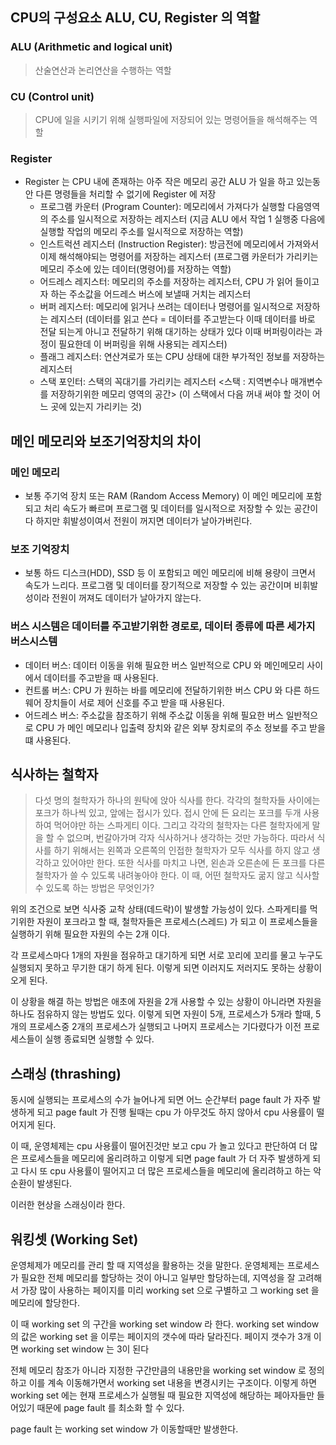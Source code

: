 ## CPU의 구성요소 ALU, CU, Register 의 역할
 ### ALU (Arithmetic and logical unit)
   > 산술연산과 논리연산을 수행하는 역할
 ### CU (Control unit)
   > CPU에 일을 시키기 위해 실행파일에 저장되어 있는 명령어들을 해석해주는 역할
 ### Register
 - Register 는 CPU 내에 존재하는 아주 작은 메모리 공간
    ALU 가 일을 하고 있는동안 다른 명령들을 처리할 수 없기에 Register 에 저장
    - 프로그램 카운터 (Program Counter): 
        메모리에서 가져다가 실행할 다음영역의 주소를 일시적으로 저장하는 레지스터
        (지금 ALU 에서 작업 1 실행중 다음에 실행할 작업의 메모리 주소를 일시적으로 저장하는 역할)
    - 인스트럭션 레지스터 (Instruction Register): 
        방금전에 메모리에서 가져와서 이제 해석해야되는 명령어를 저장하는 레지스터
        (프로그램 카운터가 가리키는 메모리 주소에 있는 데이터(명령어)를 저장하는 역할)
    - 어드레스 레지스터:
        메모리의 주소를 저장하는 레지스터, CPU 가 읽어 들이고자 하는 주소값을 어드레스 버스에 보낼때 거치는 레지스터
    - 버퍼 레지스터:
        메모리에 읽거나 쓰려는 데이터나 명령어를 일시적으로 저장하는 레지스터
        (데이터를 읽고 쓴다 = 데이터를 주고받는다 이때 데이터를 바로 전달 되는게 아니고 전달하기 위해 대기하는 상태가 있다
        이때 버퍼링이라는 과정이 필요한데 이 버퍼링을 위해 사용되는 레지스터)
    - 플래그 레지스터:
        연산겨로가 또는 CPU 상태에 대한 부가적인 정보를 저장하는 레지스터
    - 스택 포인터:
        스택의 꼭대기를 가리키는 레지스터 
        <스택 : 지역변수나 매개변수를 저장하기위한 메모리 영역의 공간>
        (이 스택에서 다음 꺼내 써야 할 것이 어느 곳에 있는지 가리키는 것)

## 메인 메모리와 보조기억장치의 차이
### 메인 메모리
  - 보통 주기억 장치 또는 RAM (Random Access Memory) 이 메인 메모리에 포함되고 처리 속도가 빠르며 프로그램 및 데이터를 일시적으로 저장할 수 있는 공간이다
    하지만 휘발성이여서 전원이 꺼지면 데이터가 날아가버린다.
### 보조 기억장치
  - 보통 하드 디스크(HDD), SSD 등 이 포함되고 메인 메모리에 비해 용량이 크면서 속도가 느리다.
    프로그램 및 데이터를 장기적으로 저장할 수 있는 공간이며 비휘발성이라 전원이 꺼져도 데이터가 날아가지 않는다.


### 버스 시스템은 데이터를 주고받기위한 경로로, 데이터 종류에 따른 세가지 버스시스템
 - 데이터 버스: 데이터 이동을 위해 필요한 버스
    일반적으로 CPU 와 메인메모리 사이에서 데이터를 주고받을 때 사용된다.
 - 컨트롤 버스: CPU 가 원하는 바를 메모리에 전달하기위한 버스
    CPU 와 다른 하드웨어 장치들이 서로 제어 신호를 주고 받을 때 사용된다.
 - 어드레스 버스: 주소값을 참조하기 위해 주소값 이동을 위해 필요한 버스
    일반적으로 CPU 가 메인 메모리나 입출력 장치와 같은 외부 장치로의 주소 정보를 주고 받을 떄 사용된다.

## 식사하는 철학자
>다섯 명의 철학자가 하나의 원탁에 앉아 식사를 한다. 각각의 철학자들 사이에는 포크가 하나씩 있고, 앞에는 접시가 있다. 접시 안에 든 요리는 포크를 두개 사용하여 먹어야만 하는 스파게티 이다. 그리고 각각의 철학자는 다른 철학자에게 말을 할 수 없으며, 번갈아가며 각자 식사하거나 생각하는 것만 가능하다. 따라서 식사를 하기 위해서는 왼쪽과 오른쪽의 인접한 철학자가 모두 식사를 하지 않고 생각하고 있어야만 한다. 또한 식사를 마치고 나면, 왼손과 오른손에 든 포크를 다른 철학자가 쓸 수 있도록 내려놓아야 한다. 이 때, 어떤 철학자도 굶지 않고 식사할 수 있도록 하는 방법은 무엇인가?

위의 조건으로 보면 식사중 교착 상태(데드락)이 발생할 가능성이 있다.
스파게티를 먹기위한 자원이 포크라고 할 때, 철학자들은 프로세스(스레드) 가 되고 이 프로세스들을 실행하기 위해 필요한 자원의 수는 2개 이다.

각 프로세스마다 1개의 자원을 점유하고 대기하게 되면 서로 꼬리에 꼬리를 물고 누구도 실행되지 못하고 무기한 대기 하게 된다.
이렇게 되면 이러지도 저러지도 못하는 상황이 오게 된다.

이 상황을 해결 하는 방법은 애초에 자원을 2개 사용할 수 있는 상황이 아니라면 자원을 하나도 점유하지 않는 방법도 있다.
이렇게 되면 자원이 5개, 프로세스가 5개라 할때, 5개의 프로세스중 2개의 프로세스가 실행되고 나머지 프로세스는 기다렸다가
이전 프로세스들이 실행 종료되면 실행할 수 있다.


## 스래싱 (thrashing)
동시에 실행되는 프로세스의 수가 늘어나게 되면 어느 순간부터 page fault 가 자주 발생하게 되고
page fault 가 진행 될때는 cpu 가 아무것도 하지 않아서 cpu 사용률이 떨어지게 된다.

이 때, 운영체제는 cpu 사용률이 떨어진것만 보고 cpu 가 놀고 있다고 판단하여 더 많은 프로세스들을 메모리에 올리려하고
이렇게 되면 page fault 가 더 자주 발생하게 되고 다시 또 cpu 사용률이 떨어지고 더 많은 프로세스들을 메모리에 올리려하고 하는 
악순환이 발생된다.

이러한 현상을 스래싱이라 한다.

## 워킹셋 (Working Set)
운영체제가 메모리를 관리 할 때 지역성을 활용하는 것을 말한다. 운영체제는 프로세스가 필요한 전체 메모리를 할당하는 것이 아니고 일부만 할당하는데, 지역성을 잘 고려해서 가장 많이 사용하는 페이지를 미리 working set 으로 구별하고 그 working set 을 메모리에 할당한다.

이 때 working set 의 구간을 working set window 라 한다. working set window 의 값은 working set 을 이루는 페이지의 갯수에 따라 달라진다. 페이지 갯수가 3개 이면 working set window 는 3이 된다

전체 메모리 참조가 아니라 지정한 구간만큼의 내용만을 working set window 로 정의하고 이를 계속 이동해가면서 working set 내용을 변경시키는 구조이다.
이렇게 하면 working set 에는 현재 프로세스가 실행될 때 필요한 지역성에 해당하는 페아자들만 들어있기 때문에 page fault 를 최소화 할 수 있다.

page fault 는 working set window 가 이동할때만 발생한다.
